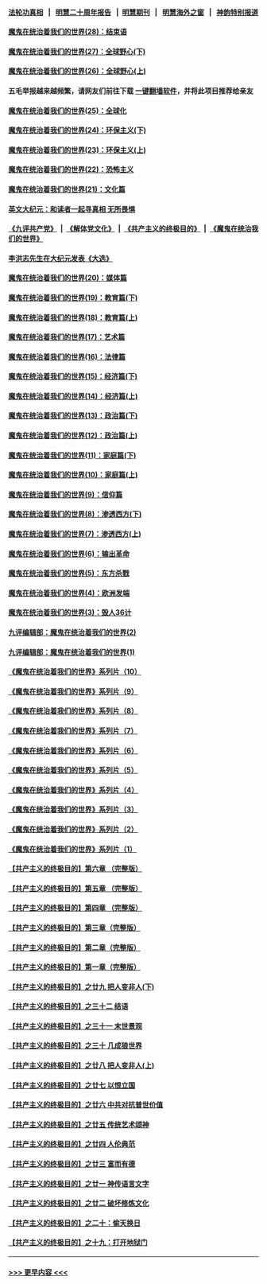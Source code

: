 #### [法轮功真相](https://github.com/gfw-breaker/truth/blob/master/README.md?t=0) &nbsp;&nbsp;|&nbsp;&nbsp; [明慧二十周年报告](https://github.com/gfw-breaker/mh-reports/blob/master/README.md?t=0) &nbsp;&nbsp;|&nbsp;&nbsp;[明慧期刊](https://github.com/gfw-breaker/mh-qikan) &nbsp;&nbsp;|&nbsp;&nbsp; [明慧海外之窗](https://github.com/gfw-breaker/mh-news/blob/master/README.md?t=0) &nbsp;&nbsp;|&nbsp;&nbsp; [神韵特别报道](https://github.com/gfw-breaker/mh-news/blob/master/shenyun.md?t=0)
#### [魔鬼在统治着我们的世界(28)：结束语](../pages/nsc422/n10936246.md?t=06291501) 
#### [魔鬼在统治着我们的世界(27)：全球野心(下)](../pages/nsc422/n10928319.md?t=06291501) 
#### [魔鬼在统治着我们的世界(26)：全球野心(上)](../pages/nsc422/n10900318.md?t=06291501) 
#### 五毛举报越来越频繁，请网友们前往下载 [一键翻墙软件](https://github.com/gfw-breaker/ssr-accounts)，并将此项目推荐给亲友
#### [魔鬼在统治着我们的世界(25)：全球化](../pages/nsc422/n10788205.md?t=06291501) 
#### [魔鬼在统治着我们的世界(24)：环保主义(下)](../pages/nsc422/n10695307.md?t=06291501) 
#### [魔鬼在统治着我们的世界(23)：环保主义(上)](../pages/nsc422/n10688613.md?t=06291501) 
#### [魔鬼在统治着我们的世界(22)：恐怖主义](../pages/nsc422/n10614727.md?t=06291501) 
#### [魔鬼在统治着我们的世界(21)：文化篇](../pages/nsc422/n10597706.md?t=06291501) 
#### [英文大纪元：和读者一起寻真相 无所畏惧](../pages/nsc422/n12542027.md?t=06291501) 
#### [《九评共产党》](https://github.com/begood0513/9ping.md/blob/master/README.md) &nbsp;|&nbsp; [《解体党文化》](../../../../jtdwh.md/blob/master/README.md)  &nbsp;|&nbsp; [《共产主义的终极目的》](../../../../gczydzjmd.md/blob/master/README.md) &nbsp;|&nbsp; [《魔鬼在统治我们的世界》](../../../../mgztzwmdsj.md/blob/master/README.md) 
#### [李洪志先生在大纪元发表《大选》](../pages/nsc422/n12534746.md?t=06291501) 
#### [魔鬼在统治着我们的世界(20)：媒体篇](../pages/nsc422/n10586579.md?t=06291501) 
#### [魔鬼在统治着我们的世界(19)：教育篇(下)](../pages/nsc422/n10564808.md?t=06291501) 
#### [魔鬼在统治着我们的世界(18)：教育篇(上)](../pages/nsc422/n10526970.md?t=06291501) 
#### [魔鬼在统治着我们的世界(17)：艺术篇](../pages/nsc422/n10499093.md?t=06291501) 
#### [魔鬼在统治着我们的世界(16)：法律篇](../pages/nsc422/n10485969.md?t=06291501) 
#### [魔鬼在统治着我们的世界(15)：经济篇(下)](../pages/nsc422/n10469975.md?t=06291501) 
#### [魔鬼在统治着我们的世界(14)：经济篇(上)](../pages/nsc422/n10457370.md?t=06291501) 
#### [魔鬼在统治着我们的世界(13)：政治篇(下)](../pages/nsc422/n10448270.md?t=06291501) 
#### [魔鬼在统治着我们的世界(12)：政治篇(上)](../pages/nsc422/n10444576.md?t=06291501) 
#### [魔鬼在统治着我们的世界(11)：家庭篇(下)](../pages/nsc422/n10440961.md?t=06291501) 
#### [魔鬼在统治着我们的世界(10)：家庭篇(上)](../pages/nsc422/n10435448.md?t=06291501) 
#### [魔鬼在统治着我们的世界(9)：信仰篇](../pages/nsc422/n10432159.md?t=06291501) 
#### [魔鬼在统治着我们的世界(8)：渗透西方(下)](../pages/nsc422/n10429603.md?t=06291501) 
#### [魔鬼在统治着我们的世界(7)：渗透西方(上)](../pages/nsc422/n10426013.md?t=06291501) 
#### [魔鬼在统治着我们的世界(6)：输出革命](../pages/nsc422/n10421536.md?t=06291501) 
#### [魔鬼在统治着我们的世界(5)：东方杀戮](../pages/nsc422/n10417707.md?t=06291501) 
#### [魔鬼在统治着我们的世界(4)：欧洲发端](../pages/nsc422/n10414890.md?t=06291501) 
#### [魔鬼在统治着我们的世界(3)：毁人36计](../pages/nsc422/n10411583.md?t=06291501) 
#### [九评编辑部：魔鬼在统治着我们的世界(2)](../pages/nsc422/n10410036.md?t=06291501) 
#### [九评编辑部：魔鬼在统治着我们的世界(1)](../pages/nsc422/n10406825.md?t=06291501) 
#### [《魔鬼在统治着我们的世界》系列片（10）](../pages/nsc422/n12292670.md?t=06291501) 
#### [《魔鬼在统治着我们的世界》系列片（9）](../pages/nsc422/n12290859.md?t=06291501) 
#### [《魔鬼在统治着我们的世界》系列片（8）](../pages/nsc422/n12287445.md?t=06291501) 
#### [《魔鬼在统治着我们的世界》系列片（7）](../pages/nsc422/n12283425.md?t=06291501) 
#### [《魔鬼在统治着我们的世界》系列片（6）](../pages/nsc422/n12282314.md?t=06291501) 
#### [《魔鬼在统治着我们的世界》系列片（5）](../pages/nsc422/n12281419.md?t=06291501) 
#### [《魔鬼在统治着我们的世界》系列片（4）](../pages/nsc422/n12274024.md?t=06291501) 
#### [《魔鬼在统治着我们的世界》系列片（3）](../pages/nsc422/n12271322.md?t=06291501) 
#### [《魔鬼在统治着我们的世界》系列片（2）](../pages/nsc422/n12269049.md?t=06291501) 
#### [《魔鬼在统治着我们的世界》系列片（1）](../pages/nsc422/n12267575.md?t=06291501) 
#### [【共产主义的终极目的】第六章 （完整版）](../pages/nsc422/n11428913.md?t=06291501) 
#### [【共产主义的终极目的】第五章 （完整版）](../pages/nsc422/n11428912.md?t=06291501) 
#### [【共产主义的终极目的】第四章 （完整版）](../pages/nsc422/n11428907.md?t=06291501) 
#### [【共产主义的终极目的】第三章（完整版）](../pages/nsc422/n11428848.md?t=06291501) 
#### [【共产主义的终极目的】第二章（完整版）](../pages/nsc422/n11428831.md?t=06291501) 
#### [【共产主义的终极目的】第一章（完整版）](../pages/nsc422/n11417651.md?t=06291501) 
#### [【共产主义的终极目的】之廿九 把人变非人(下)](../pages/nsc422/n11344140.md?t=06291501) 
#### [【共产主义的终极目的】之三十二 结语](../pages/nsc422/n11360535.md?t=06291501) 
#### [【共产主义的终极目的】之三十一 末世景观](../pages/nsc422/n11351129.md?t=06291501) 
#### [【共产主义的终极目的】之三十 几成狼世界](../pages/nsc422/n11348280.md?t=06291501) 
#### [【共产主义的终极目的】之廿八 把人变非人(上)](../pages/nsc422/n11340492.md?t=06291501) 
#### [【共产主义的终极目的】之廿七 以恨立国](../pages/nsc422/n11336944.md?t=06291501) 
#### [【共产主义的终极目的】之廿六 中共对抗普世价值](../pages/nsc422/n11324785.md?t=06291501) 
#### [【共产主义的终极目的】之廿五 传统艺术颂神](../pages/nsc422/n11296396.md?t=06291501) 
#### [【共产主义的终极目的】之廿四 人伦典范](../pages/nsc422/n11296397.md?t=06291501) 
#### [【共产主义的终极目的】之廿三 富而有德](../pages/nsc422/n11283598.md?t=06291501) 
#### [【共产主义的终极目的】之廿一 神传语言文字](../pages/nsc422/n11263265.md?t=06291501) 
#### [【共产主义的终极目的】之廿二 破坏修炼文化](../pages/nsc422/n11245728.md?t=06291501) 
#### [【共产主义的终极目的】之二十：偷天换日](../pages/nsc422/n11238846.md?t=06291501) 
#### [【共产主义的终极目的】之十九：打开地狱门](../pages/nsc422/n11206376.md?t=06291501) 

----
#### [ >>> 更早内容 <<< ](../indexes/nsc422-earlier.md)
